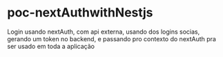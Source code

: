 # poc-nextAuthwithNestjs

Login usando nextAuth, com api externa, usando dos logins socias, gerando um token no backend, e passando pro contexto do nextAuth pra ser usado em toda a aplicação
